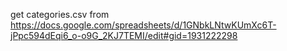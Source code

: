 get categories.csv from https://docs.google.com/spreadsheets/d/1GNbkLNtwKUmXc6T-jPpc594dEqi6_o-o9G_2KJ7TEMI/edit#gid=1931222298
